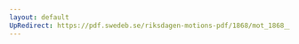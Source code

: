 ```yaml
---
layout: default
UpRedirect: https://pdf.swedeb.se/riksdagen-motions-pdf/1868/mot_1868__ak__00169.pdf
---
```

